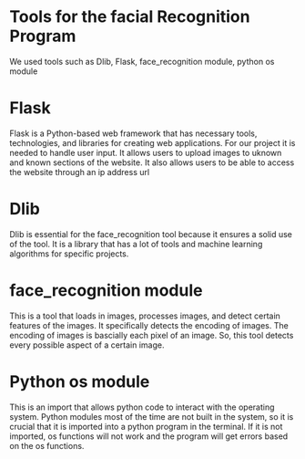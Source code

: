 # Tools for the facial Recognition Program
We used tools such as Dlib, Flask, face_recognition module, python os module

# Flask
Flask is a Python-based web framework that has necessary tools, technologies, and libraries for creating web applications. For our project it is needed to handle user input. It allows users to upload images to uknown and known sections of the website. It also allows users to be able to access the website through an ip address url 

# Dlib 
Dlib is essential for the face_recognition tool because it ensures a solid use of the tool. It is a library that has a lot of tools and machine learning algorithms for specific projects.

# face_recognition module 
This is a tool that loads in images, processes images, and detect certain features of the images. It specifically detects the encoding of images. The encoding of images is bascially each pixel of an image. So, this tool detects every possible aspect of a certain image.

# Python os module 
This is an import that allows python code to interact with the operating system. Python modules most of the time are not built in the system, so it is crucial that it is imported into a python program in the terminal. If it is not imported, os functions will not work and the program will get errors based on the os functions. 
